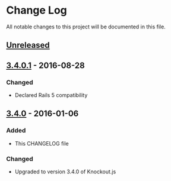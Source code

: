 # Change Log
All notable changes to this project will be documented in this file.

## [Unreleased]

## [3.4.0.1] - 2016-08-28
### Changed
- Declared Rails 5 compatibility

## [3.4.0] - 2016-01-06
### Added
- This CHANGELOG file

### Changed
- Upgraded to version 3.4.0 of Knockout.js


[Unreleased]: https://github.com/jswanner/knockoutjs-rails/compare/v3.4.0...HEAD
[3.4.0.1]: https://github.com/jswanner/knockoutjs-rails/compare/v3.4.0...v3.4.0.1
[3.4.0]: https://github.com/jswanner/knockoutjs-rails/compare/v3.3.0.1...v3.4.0
